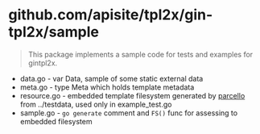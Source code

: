 # github.com/apisite/tpl2x/gin-tpl2x/sample
> This package implements a sample code for tests and examples for gintpl2x.

* data.go - var Data, sample of some static external data
* meta.go - type Meta which holds template metadata
* resource.go - embedded template filesystem generated by [parcello](github.com/phogolabs/parcello) from ../testdata, used only in example_test.go
* sample.go - `go generate` comment and `FS()` func for assessing to embedded filesystem

